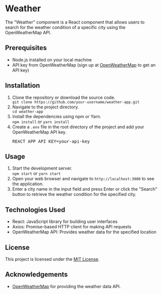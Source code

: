 <!DOCTYPE html>
<html>
<head>
  <meta charset="UTF-8">
  <title>Weather</title>
</head>
<body>
  <h1>Weather</h1>

  <p>The "Weather" component is a React component that allows users to search for the weather condition of a specific city using the OpenWeatherMap API.</p>

  <h2>Prerequisites</h2>
  <ul>
    <li>Node.js installed on your local machine</li>
    <li>API key from OpenWeatherMap (sign up at <a href="https://openweathermap.org/">OpenWeatherMap</a> to get an API key)</li>
  </ul>

  <h2>Installation</h2>
  <ol>
    <li>Clone the repository or download the source code.</li>
    <code>git clone https://github.com/your-username/weather-app.git</code>
    <li>Navigate to the project directory.</li>
    <code>cd weather-app</code>
    <li>Install the dependencies using npm or Yarn.</li>
    <code>npm install</code> or <code>yarn install</code>
    <li>Create a <code>.env</code> file in the root directory of the project and add your OpenWeatherMap API key.</li>
    <pre>REACT_APP_API_KEY=your-api-key</pre>
  </ol>

  <h2>Usage</h2>
  <ol>
    <li>Start the development server.</li>
    <code>npm start</code> or <code>yarn start</code>
    <li>Open your web browser and navigate to <code>http://localhost:3000</code> to see the application.</li>
    <li>Enter a city name in the input field and press Enter or click the "Search" button to retrieve the weather condition for the specified city.</li>
  </ol>

  <h2>Technologies Used</h2>
  <ul>
    <li>React: JavaScript library for building user interfaces</li>
    <li>Axios: Promise-based HTTP client for making API requests</li>
    <li>OpenWeatherMap API: Provides weather data for the specified location</li>
  </ul>

  <h2>License</h2>
  <p>This project is licensed under the <a href="LICENSE">MIT License</a>.</p>

  <h2>Acknowledgements</h2>
  <ul>
    <li><a href="https://openweathermap.org/">OpenWeatherMap</a> for providing the weather data API.</li>
  </ul>
</body>
</html>
